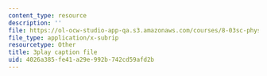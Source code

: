 ```yaml
---
content_type: resource
description: ''
file: https://ol-ocw-studio-app-qa.s3.amazonaws.com/courses/8-03sc-physics-iii-vibrations-and-waves-fall-2016/4026a385fe41a29e992b742cd59afd2b_b1eKhyC9TTo.srt
file_type: application/x-subrip
resourcetype: Other
title: 3play caption file
uid: 4026a385-fe41-a29e-992b-742cd59afd2b
---
```

